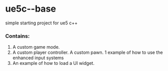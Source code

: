 # ue5c--base
 simple starting project for ue5 c++


### Contains:
1. A custom game mode.
2. A custom player controller.
 A custom pawn.
   1 example of how to use the enhanced input systems
3. An example of how to load a UI widget.



